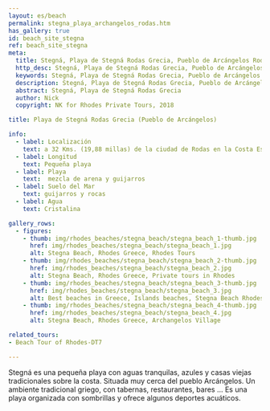 ```yaml
---
layout: es/beach
permalink: stegna_playa_archangelos_rodas.htm
has_gallery: true
id: beach_site_stegna
ref: beach_site_stegna
meta:
  title: Stegná, Playa de Stegná Rodas Grecia, Pueblo de Arcángelos Rodas Grecia
  http_desc: Stegná, Playa de Stegná Rodas Grecia, Pueblo de Arcángelos Rodas Grecia
  keywords: Stegná, Playa de Stegná Rodas Grecia, Pueblo de Arcángelos Rodas Grecia
  description: Stegná, Playa de Stegná Rodas Grecia, Pueblo de Arcángelos Rodas Grecia
  abstract: Stegná, Playa de Stegná Rodas Grecia
  author: Nick
  copyright: NK for Rhodes Private Tours, 2018

title: Playa de Stegná Rodas Grecia (Pueblo de Arcángelos)

info:
  - label: Localización
    text: a 32 Kms. (19,88 millas) de la ciudad de Rodas en la Costa Este
  - label: Longitud
    text: Pequeña playa
  - label: Playa
    text:  mezcla de arena y guijarros
  - label: Suelo del Mar
    text: guijarros y rocas
  - label: Agua
    text: Cristalina

gallery_rows:
  - figures:
    - thumb: img/rhodes_beaches/stegna_beach/stegna_beach_1-thumb.jpg
      href: img/rhodes_beaches/stegna_beach/stegna_beach_1.jpg
      alt: Stegna Beach, Rhodes Greece, Rhodes Tours
    - thumb: img/rhodes_beaches/stegna_beach/stegna_beach_2-thumb.jpg
      href: img/rhodes_beaches/stegna_beach/stegna_beach_2.jpg
      alt: Stegna Beach, Rhodes Greece, Private tours in Rhodes
    - thumb: img/rhodes_beaches/stegna_beach/stegna_beach_3-thumb.jpg
      href: img/rhodes_beaches/stegna_beach/stegna_beach_3.jpg
      alt: Best beaches in Greece, Islands beaches, Stegna Beach Rhodes
    - thumb: img/rhodes_beaches/stegna_beach/stegna_beach_4-thumb.jpg
      href: img/rhodes_beaches/stegna_beach/stegna_beach_4.jpg
      alt: Stegna Beach, Rhodes Greece, Archangelos Village

related_tours:
- Beach Tour of Rhodes-DT7

---
```

Stegná es una pequeña playa con aguas tranquilas, azules y casas viejas tradicionales sobre la costa. Situada muy cerca del pueblo Arcángelos. Un ambiente tradicional griego, con tabernas, restaurantes, bares ... Es una playa organizada con sombrillas y ofrece algunos deportes acuáticos.